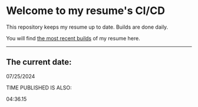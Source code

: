 # Welcome to my resume's CI/CD
This repository keeps my resume up to date. Builds are done daily.
  
You will find [the most recent builds](output/) of my resume here.
* * *
 
## The current date:  
 07/25/2024 
   
  
  
 TIME PUBLISHED IS ALSO: 
  
 04:36.15 
  
  
